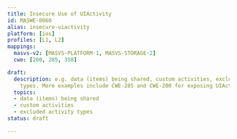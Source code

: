 ```yaml
---
title: Insecure Use of UIActivity
id: MASWE-0060
alias: insecure-uiactivity
platform: [ios]
profiles: [L1, L2]
mappings:
  masvs-v2: [MASVS-PLATFORM-1, MASVS-STORAGE-2]
  cwe: [200, 285, 358]

draft:
  description: e.g. data (items) being shared, custom activities, excluded activity
    types. More examples include CWE-285 and CWE-200 for exposing UIActivity information to untrusted apps or actors. CWE-358 for possible bad activityViewController implemented in the UIActivity.
  topics:
  - data (items) being shared
  - custom activities
  - excluded activity types
status: draft

---
```



